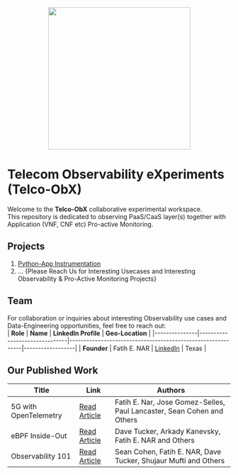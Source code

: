 <div align="center">
    <img src="https://raw.githubusercontent.com/tme-osx/Telco-ObX/refs/heads/main/image/logo.png" width="321"/>
</div>

# Telecom Observability eXperiments (Telco-ObX)
Welcome to the **Telco-ObX** collaborative experimental workspace. <br>
This repository is dedicated to observing PaaS/CaaS layer(s) together with Application (VNF, CNF etc) Pro-active Monitoring.

## Projects
1.  [Python-App Instrumentation](https://github.com/tme-osx/Telco-ObX/tree/main/python)
3.   ... {Please Reach Us for Interesting Usecases and Interesting Observability & Pro-Active Monitoring Projects}

## Team
For collaboration or inquiries about interesting Observability use cases and Data-Engineering opportunities, feel free to reach out:<br>
| **Role**      | **Name**                      | **LinkedIn Profile**                                         | **Geo-Location** |
|---------------|-------------------------------|-------------------------------------------------------------|------------------|
| **Founder**   | Fatih E. NAR                  | [LinkedIn](https://www.linkedin.com/in/fenar/)              | Texas            |

## Our Published Work

| Title                                             | Link                                                                                               | Authors                                                       |
|---------------------------------------------------|---------------------------------------------------------------------------------------------------|---------------------------------------------------------------|
| 5G with OpenTelemetry| [Read Article](https://medium.com/open-5g-hypercore/5g-open-telemetry-otel-bccf100e753f) | Fatih E. Nar,  Jose Gomez-Selles, Paul Lancaster, Sean Cohen and Others |
| eBPF Inside-Out                                      | [Read Article](https://medium.com/open-5g-hypercore/episode-xvii-bkeeper-a23882feb75)     |  Dave Tucker, Arkady Kanevsky, Fatih E. NAR and Others                         |
| Observability 101    | [Read Article](https://medium.com/open-5g-hypercore/episode-xvi-the-eye-of-the-bee-holder-a8e81be2dfa2) | Sean Cohen, Fatih E. NAR, Dave Tucker, Shujaur Mufti and Others                                                  |                 


